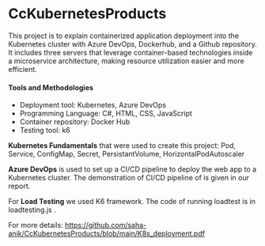 # CcKubernetesProducts
This project is to explain containerized application deployment into the Kubernetes cluster with Azure DevOps, Dockerhub, and a Github repository. It includes three servers that leverage container-based technologies inside a microservice architecture, making resource utilization easier and more efficient. 

#### Tools and Methodologies
+ Deployment tool: Kubernetes, Azure DevOps
+ Programming Language: C#, HTML, CSS, JavaScript
+ Container repository: Docker Hub
+ Testing tool: k6


**Kubernetes Fundamentals** that were used to create this project: Pod, Service, ConfigMap, Secret, PersistantVolume, HorizontalPodAutoscaler

**Azure DevOps** is used to set up a CI/CD pipeline to deploy the web app to a Kubernetes cluster. The demonstration of CI/CD pipeline of is given in our report.

For **Load Testing** we used K6 framework. The code of running loadtest is in loadtesting.js .

For more details: https://github.com/saha-anik/CcKubernetesProducts/blob/main/K8s_deployment.pdf
